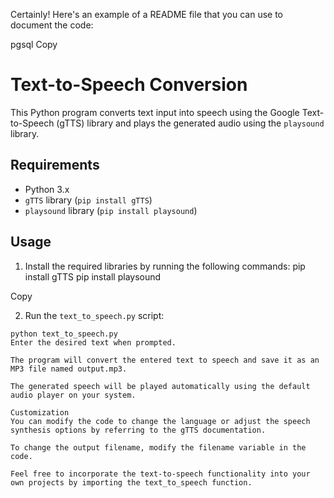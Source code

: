 Certainly! Here's an example of a README file that you can use to document the code:

pgsql
Copy
# Text-to-Speech Conversion

This Python program converts text input into speech using the Google Text-to-Speech (gTTS) library and plays the generated audio using the `playsound` library.

## Requirements

- Python 3.x
- `gTTS` library (`pip install gTTS`)
- `playsound` library (`pip install playsound`)

## Usage

1. Install the required libraries by running the following commands:
pip install gTTS
pip install playsound

Copy

2. Run the `text_to_speech.py` script:
```
python text_to_speech.py
Enter the desired text when prompted.

The program will convert the entered text to speech and save it as an MP3 file named output.mp3.

The generated speech will be played automatically using the default audio player on your system.

Customization
You can modify the code to change the language or adjust the speech synthesis options by referring to the gTTS documentation.

To change the output filename, modify the filename variable in the code.

Feel free to incorporate the text-to-speech functionality into your own projects by importing the text_to_speech function.
